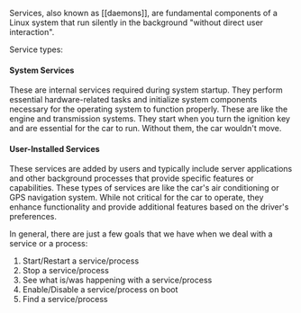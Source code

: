Services, also known as [[daemons]], are fundamental components of a Linux system that run silently in the background "without direct user interaction".


Service types:

#### System Services

These are internal services required during system startup. They perform essential hardware-related tasks and initialize system components necessary for the operating system to function properly. These are like the engine and transmission systems. They start when you turn the ignition key and are essential for the car to run. Without them, the car wouldn't move.

#### User-Installed Services

These services are added by users and typically include server applications and other background processes that provide specific features or capabilities. These types of services are like the car's air conditioning or GPS navigation system. While not critical for the car to operate, they enhance functionality and provide additional features based on the driver's preferences.


In general, there are just a few goals that we have when we deal with a service or a process:

1. Start/Restart a service/process
2. Stop a service/process
3. See what is/was happening with a service/process
4. Enable/Disable a service/process on boot
5. Find a service/process